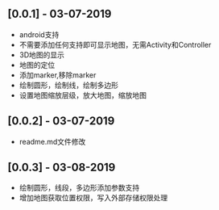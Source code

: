 ## [0.0.1] - 03-07-2019

* android支持
* 不需要添加任何支持即可显示地图，无需Activity和Controller
* 3D地图的显示
* 地图的定位
* 添加marker,移除marker
* 绘制圆形，绘制线，绘制多边形
* 设置地图缩放层级，放大地图，缩放地图

## [0.0.2] - 03-07-2019

* readme.md文件修改

## [0.0.3] - 03-08-2019

* 绘制圆形，线段，多边形添加参数支持
* 增加地图获取位置权限，写入外部存储权限处理

